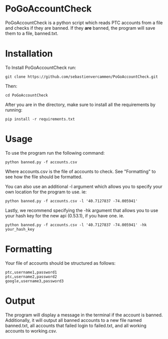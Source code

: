 # PoGoAccountCheck
PoGoAccountCheck is a python script which reads PTC accounts from a file and checks if they are banned. If they __are__ banned, the program will save them to a file, banned.txt.

# Installation
To Install PoGoAccountCheck run:

	git clone https://github.com/sebastienvercammen/PoGoAccountCheck.git

Then:

	cd PoGoAccountCheck

After you are in the directory, make sure to install all the requirements by running:

	pip install -r requirements.txt

# Usage

To use the program run the following command:

	python banned.py -f accounts.csv

Where accounts.csv is the file of accounts to check. See "Formatting" to see how the file should be formatted.

You can also use an additional -l argument which allows you to specify your own location for the program to use.
ie:

	python banned.py -f accounts.csv -l '40.7127837 -74.005941'


Lastly, we recommend specifying the -hk argument that allows you to use your hash key for the new api (0.53.1), if you have one.
ie.

	python banned.py -f accounts.csv -l '40.7127837 -74.005941' -hk your_hash_key




# Formatting
Your file of accounts should be structured as follows:

	ptc,username1,password1
	ptc,username2,password2
	google,username3,password3

# Output
The program will display a message in the terminal if the account is banned. Additionally, it will output all banned accounts to a new file named banned.txt, all accounts that failed login to failed.txt, and all working accounts to working.csv.

